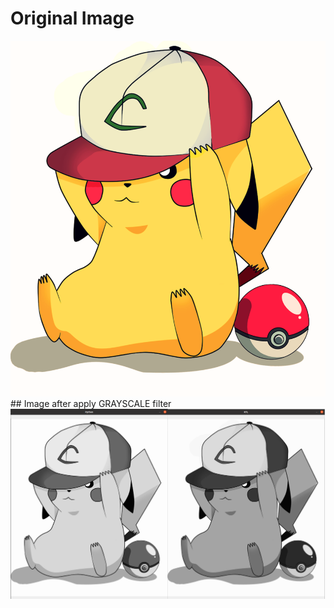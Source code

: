# Original Image
<img src=https://github.com/18520474/AnhAnh/blob/main/Assigment/weak_2/pika.png>
## Image after apply GRAYSCALE filter
<img src=https://github.com/18520474/AnhAnh/blob/main/Assigment/weak_2/img/Python.png>
